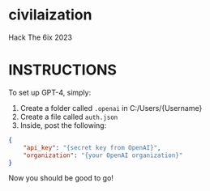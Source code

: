 # civilaization
Hack The 6ix 2023

# INSTRUCTIONS
To set up GPT-4, simply: 
1. Create a folder called `.openai` in C:/Users/{Username}
2. Create a file called `auth.json`
3. Inside, post the following:
```json
{
    "api_key": "{secret key from OpenAI}", 
    "organization": "{your OpenAI organization}"
}
```

Now you should be good to go!
